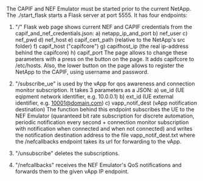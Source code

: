 The CAPIF and NEF Emulator must be started prior to the current NetApp.
The ./start_flask starts a Flask server at port 5555.
It has four endpoints:
1) "/" Flask web page shows current NEF and CAPIF credentials from the capif_and_nef_credentials.json:
	a) netapp_ip_and_port
	b) nef_user
	c) nef_pwd
	d) nef_host
	e) capif_cert_path (relative to the NetApp's src folder)
	f) capif_host ("capifcore")
	g) capifhost_ip (the real ip-address behind the capifcore)
	h) capif_port
The page allows to change these parameters with a press on the button on the page. It adds capifcore to /etc/hosts.
	Also, the lower button on the page allows to register the NetApp to the CAPIF, using username and password.
	
2) "/subscribe_ue" is used by the vApp for qos awareness and connection monitor subscription.
	It takes 3 parameters as a JSON:
		a) ue_id (UE eqipment network identifier, e.g. 10.0.0.1)
		b) ext_id (UE external identifier, e.g. 10001@domain.com)
		c) vapp_notif_dest (vApp notification destination)
	The function behind this endpoint subscribes the UE to the NEF Emulator (quaranteed bit rate subscription for discrete automation, periodic notification every second + connection monitor subscription with notification when connected and when not connected) and writes the notification destination address to the file vapp_notif_dest.txt where the /nefcallbacks endpoint takes its url for forwarding to the vApp.
	
3) "/unsubscribe" deletes the subscriptions.
	
4) "/nefcallbacks" receives the NEF Emulator's QoS notifications and forwards them to the given vApp IP endpoint.
